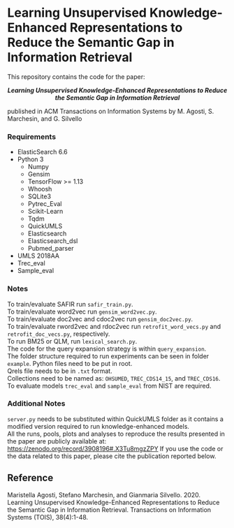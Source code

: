# Learning Unsupervised Knowledge-Enhanced Representations to Reduce the Semantic Gap in Information Retrieval

This repository contains the code for the paper: 
<p align="center">
<b><i>Learning Unsupervised Knowledge-Enhanced Representations to Reduce the Semantic Gap in Information Retrieval</i></b>
 </p>
published in ACM Transactions on Information Systems by M. Agosti, S. Marchesin, and G. Silvello

### Requirements

- ElasticSearch 6.6
- Python 3
  - Numpy
  - Gensim
  - TensorFlow >= 1.13
  - Whoosh
  - SQLite3
  - Pytrec_Eval
  - Scikit-Learn
  - Tqdm
  - QuickUMLS
  - Elasticsearch
  - Elasticsearch_dsl
  - Pubmed_parser
- UMLS 2018AA
- Trec_eval
- Sample_eval

### Notes 
To train/evaluate SAFIR run ``safir_train.py``.  
To train/evaluate word2vec run ``gensim_word2vec.py``.  
To train/evaluate doc2vec and cdoc2vec run ``gensim_doc2vec.py``.  
To train/evaluate rword2vec and rdoc2vec run ``retrofit_word_vecs.py`` and ``retrofit_doc_vecs.py``, respectively.  
To run BM25 or QLM, run ``lexical_search.py``.  
The code for the query expansion strategy is within ``query_expansion``.  
The folder structure required to run experiments can be seen in folder ``example``. Python files need to be put in root.  
Qrels file needs to be in ``.txt`` format.  
Collections need to be named as: ``OHSUMED``, ``TREC_CDS14_15``, and ``TREC_CDS16``.  
To evaluate models ``trec_eval`` and ``sample_eval`` from NIST are required.  


### Additional Notes
``server.py`` needs to be substituted within QuickUMLS folder as it contains a modified version required to run knowledge-enhanced models.  
All the runs, pools, plots and analyses to reproduce the results presented in the paper are publicly available at: https://zenodo.org/record/3908196#.X3Tu8mgzZPY
If you use the code or the data related to this paper, please cite the publication reported below.

## Reference
Maristella Agosti, Stefano Marchesin, and Gianmaria Silvello. 2020. Learning Unsupervised Knowledge-Enhanced Representations to Reduce the Semantic Gap in Information Retrieval. Transactions on Information Systems (TOIS), 38(4):1-48.

